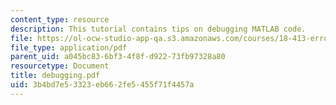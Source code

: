```yaml
---
content_type: resource
description: This tutorial contains tips on debugging MATLAB code.
file: https://ol-ocw-studio-app-qa.s3.amazonaws.com/courses/18-413-error-correcting-codes-laboratory-spring-2004/3b4bd7e53323eb662fe5455f71f4457a_debugging.pdf
file_type: application/pdf
parent_uid: a045bc83-6bf3-4f8f-d922-73fb97328a80
resourcetype: Document
title: debugging.pdf
uid: 3b4bd7e5-3323-eb66-2fe5-455f71f4457a
---
```

